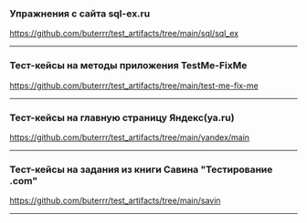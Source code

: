 ### Упражнения с сайта sql-ex.ru
https://github.com/buterrr/test_artifacts/tree/main/sql/sql_ex
___
### Тест-кейсы на методы приложения TestMe-FixMe

https://github.com/buterrr/test_artifacts/tree/main/test-me-fix-me
___
### Тест-кейсы на главную страницу Яндекс(ya.ru)
https://github.com/buterrr/test_artifacts/tree/main/yandex/main
___

### Тест-кейсы на задания из книги Савина "Тестирование .com"

https://github.com/buterrr/test_artifacts/tree/main/savin
___

